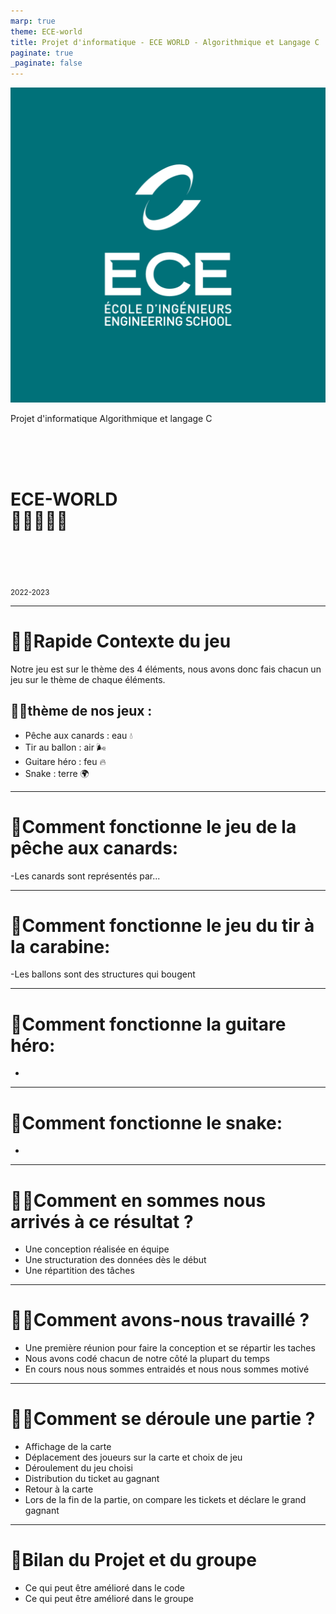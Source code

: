 ```yaml
---
marp: true
theme: ECE-world
title: Projet d'informatique - ECE WORLD - Algorithmique et Langage C
paginate: true
_paginate: false
---
```


<!--
# Style lead only for this slide
_class: lead
-->

![bg left](./images/fond_ece.png)


Projet d'informatique
Algorithmique et langage C

<br><br><br>

# ECE-WORLD<br> 🎪🦆🎈🎸🐍

<br><br><br>

<sub>2022-2023</sub>

---

# 👨‍💻Rapide Contexte du jeu

Notre jeu est sur le thème des 4 éléments, nous avons donc fais chacun un jeu sur le thème de chaque éléments. 

## 👩‍💻thème de nos jeux : 

- Pêche aux canards : eau 💧
- Tir au ballon : air 🌬️
- Guitare héro : feu 🔥
- Snake : terre 🌍

---
# 🦆Comment fonctionne le jeu de la pêche aux canards:

-Les canards sont représentés par...

---
# 🎈Comment fonctionne le jeu du tir à la carabine:
-Les ballons sont des structures qui bougent

---
# 🎸Comment fonctionne la guitare héro:
-
---
# 🐍Comment fonctionne le snake:
-
---



# 👨‍💻Comment en sommes nous arrivés à ce résultat ?

- Une conception réalisée en équipe
- Une structuration des données dès le début 
- Une répartition des tâches

---
# 👩‍💻Comment avons-nous travaillé ?

- Une première réunion pour faire la conception et se répartir les taches
- Nous avons codé chacun de notre côté la plupart du temps
- En cours nous nous sommes entraidés et nous nous sommes motivé


---
# 👨‍💻Comment se déroule une partie ?

- Affichage de la carte
- Déplacement des joueurs sur la carte et choix de jeu
- Déroulement du jeu choisi
- Distribution du ticket au gagnant
- Retour à la carte
- Lors de la fin de la partie, on compare les tickets et déclare le grand gagnant

---
# 🕺Bilan du Projet et du groupe

- Ce qui peut être amélioré dans le code
- Ce qui peut être amélioré dans le groupe